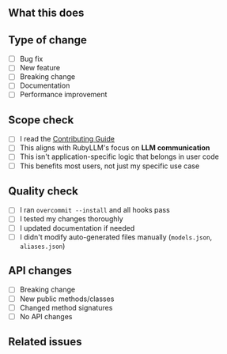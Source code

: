 ## What this does

<!-- Clear description of what this PR does and why -->

## Type of change

- [ ] Bug fix
- [ ] New feature
- [ ] Breaking change
- [ ] Documentation
- [ ] Performance improvement

## Scope check

- [ ] I read the [Contributing Guide](https://github.com/crmne/ruby_llm/blob/main/CONTRIBUTING.md)
- [ ] This aligns with RubyLLM's focus on **LLM communication**
- [ ] This isn't application-specific logic that belongs in user code
- [ ] This benefits most users, not just my specific use case

## Quality check

- [ ] I ran `overcommit --install` and all hooks pass
- [ ] I tested my changes thoroughly
- [ ] I updated documentation if needed
- [ ] I didn't modify auto-generated files manually (`models.json`, `aliases.json`)

## API changes

- [ ] Breaking change
- [ ] New public methods/classes
- [ ] Changed method signatures
- [ ] No API changes

## Related issues

<!-- Link issues: "Fixes #123" or "Related to #123" -->
